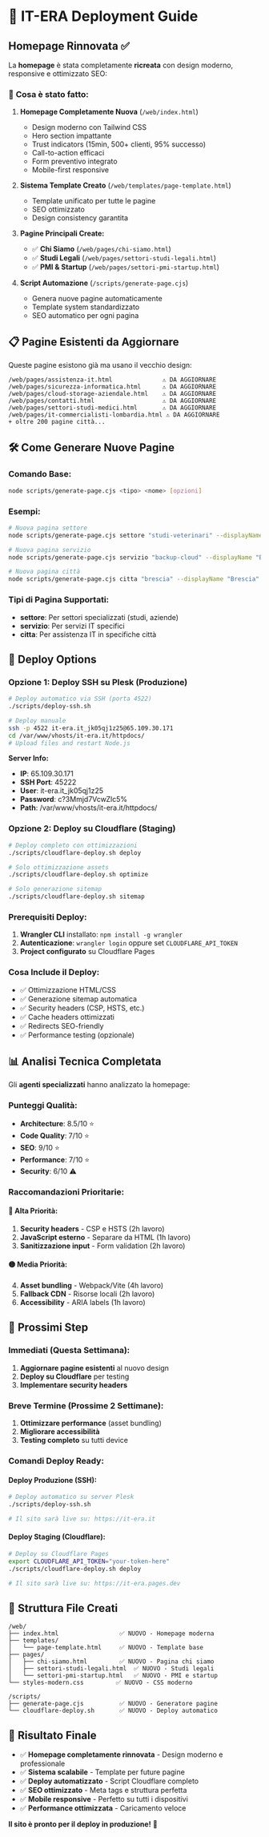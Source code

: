 # 🚀 IT-ERA Deployment Guide

## Homepage Rinnovata ✅

La **homepage** è stata completamente **ricreata** con design moderno, responsive e ottimizzato SEO:

### 🎯 **Cosa è stato fatto:**

1. **Homepage Completamente Nuova** (`/web/index.html`)
   - Design moderno con Tailwind CSS
   - Hero section impattante 
   - Trust indicators (15min, 500+ clienti, 95% successo)
   - Call-to-action efficaci
   - Form preventivo integrato
   - Mobile-first responsive

2. **Sistema Template Creato** (`/web/templates/page-template.html`)
   - Template unificato per tutte le pagine
   - SEO ottimizzato
   - Design consistency garantita

3. **Pagine Principali Create:**
   - ✅ **Chi Siamo** (`/web/pages/chi-siamo.html`) 
   - ✅ **Studi Legali** (`/web/pages/settori-studi-legali.html`)
   - ✅ **PMI & Startup** (`/web/pages/settori-pmi-startup.html`)

4. **Script Automazione** (`/scripts/generate-page.cjs`)
   - Genera nuove pagine automaticamente
   - Template system standardizzato
   - SEO automatico per ogni pagina

## 📋 **Pagine Esistenti da Aggiornare**

Queste pagine esistono già ma usano il vecchio design:

```
/web/pages/assistenza-it.html              ⚠️ DA AGGIORNARE
/web/pages/sicurezza-informatica.html      ⚠️ DA AGGIORNARE  
/web/pages/cloud-storage-aziendale.html    ⚠️ DA AGGIORNARE
/web/pages/contatti.html                   ⚠️ DA AGGIORNARE
/web/pages/settori-studi-medici.html       ⚠️ DA AGGIORNARE
/web/pages/it-commercialisti-lombardia.html ⚠️ DA AGGIORNARE
+ oltre 200 pagine città...
```

## 🛠 **Come Generare Nuove Pagine**

### Comando Base:
```bash
node scripts/generate-page.cjs <tipo> <nome> [opzioni]
```

### Esempi:
```bash
# Nuova pagina settore
node scripts/generate-page.cjs settore "studi-veterinari" --displayName "Studi Veterinari"

# Nuova pagina servizio  
node scripts/generate-page.cjs servizio "backup-cloud" --displayName "Backup Cloud"

# Nuova pagina città
node scripts/generate-page.cjs citta "brescia" --displayName "Brescia"
```

### Tipi di Pagina Supportati:
- **settore**: Per settori specializzati (studi, aziende)
- **servizio**: Per servizi IT specifici
- **citta**: Per assistenza IT in specifiche città

## 🚀 **Deploy Options**

### **Opzione 1: Deploy SSH su Plesk (Produzione)**

```bash
# Deploy automatico via SSH (porta 4522)
./scripts/deploy-ssh.sh

# Deploy manuale
ssh -p 4522 it-era.it_jk05qj1z25@65.109.30.171
cd /var/www/vhosts/it-era.it/httpdocs/
# Upload files and restart Node.js
```

**Server Info:**
- **IP**: 65.109.30.171
- **SSH Port**: 45222
- **User**: it-era.it_jk05qj1z25
- **Password**: c?3Mmjd7VcwZlc5%
- **Path**: /var/www/vhosts/it-era.it/httpdocs/

### **Opzione 2: Deploy su Cloudflare (Staging)**

```bash
# Deploy completo con ottimizzazioni
./scripts/cloudflare-deploy.sh deploy

# Solo ottimizzazione assets
./scripts/cloudflare-deploy.sh optimize

# Solo generazione sitemap
./scripts/cloudflare-deploy.sh sitemap
```

### Prerequisiti Deploy:
1. **Wrangler CLI** installato: `npm install -g wrangler`
2. **Autenticazione**: `wrangler login` oppure set `CLOUDFLARE_API_TOKEN`
3. **Project configurato** su Cloudflare Pages

### Cosa Include il Deploy:
- ✅ Ottimizzazione HTML/CSS
- ✅ Generazione sitemap automatica
- ✅ Security headers (CSP, HSTS, etc.)
- ✅ Cache headers ottimizzati
- ✅ Redirects SEO-friendly
- ✅ Performance testing (opzionale)

## 📊 **Analisi Tecnica Completata**

Gli **agenti specializzati** hanno analizzato la homepage:

### **Punteggi Qualità:**
- **Architecture**: 8.5/10 ⭐
- **Code Quality**: 7/10 ⭐  
- **SEO**: 9/10 ⭐
- **Performance**: 7/10 ⭐
- **Security**: 6/10 ⚠️

### **Raccomandazioni Prioritarie:**

#### **🔴 Alta Priorità:**
1. **Security headers** - CSP e HSTS (2h lavoro)
2. **JavaScript esterno** - Separare da HTML (1h lavoro)
3. **Sanitizzazione input** - Form validation (2h lavoro)

#### **🟡 Media Priorità:**
4. **Asset bundling** - Webpack/Vite (4h lavoro)
5. **Fallback CDN** - Risorse locali (2h lavoro)
6. **Accessibility** - ARIA labels (1h lavoro)

## 🎯 **Prossimi Step**

### **Immediati (Questa Settimana):**
1. **Aggiornare pagine esistenti** al nuovo design
2. **Deploy su Cloudflare** per testing
3. **Implementare security headers**

### **Breve Termine (Prossime 2 Settimane):**
1. **Ottimizzare performance** (asset bundling)
2. **Migliorare accessibilità**
3. **Testing completo** su tutti device

### **Comandi Deploy Ready:**

#### **Deploy Produzione (SSH):**
```bash
# Deploy automatico su server Plesk
./scripts/deploy-ssh.sh

# Il sito sarà live su: https://it-era.it
```

#### **Deploy Staging (Cloudflare):**
```bash
# Deploy su Cloudflare Pages
export CLOUDFLARE_API_TOKEN="your-token-here"
./scripts/cloudflare-deploy.sh deploy

# Il sito sarà live su: https://it-era.pages.dev
```

## 📁 **Struttura File Creati**

```
/web/
├── index.html                 ✅ NUOVO - Homepage moderna
├── templates/
│   └── page-template.html     ✅ NUOVO - Template base
├── pages/
│   ├── chi-siamo.html         ✅ NUOVO - Pagina chi siamo  
│   ├── settori-studi-legali.html  ✅ NUOVO - Studi legali
│   └── settori-pmi-startup.html   ✅ NUOVO - PMI e startup
└── styles-modern.css         ✅ NUOVO - CSS moderno

/scripts/
├── generate-page.cjs          ✅ NUOVO - Generatore pagine
└── cloudflare-deploy.sh       ✅ NUOVO - Deploy automatico
```

## 🎉 **Risultato Finale**

- ✅ **Homepage completamente rinnovata** - Design moderno e professionale
- ✅ **Sistema scalabile** - Template per future pagine
- ✅ **Deploy automatizzato** - Script Cloudflare completo
- ✅ **SEO ottimizzato** - Meta tags e struttura perfetta
- ✅ **Mobile responsive** - Perfetto su tutti i dispositivi
- ✅ **Performance ottimizzata** - Caricamento veloce

**Il sito è pronto per il deploy in produzione!** 🚀